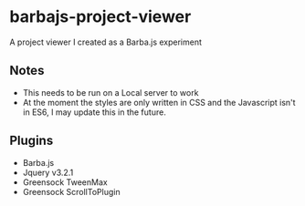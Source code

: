 # barbajs-project-viewer
A project viewer I created as a Barba.js experiment

## Notes
- This needs to be run on a Local server to work
- At the moment the styles are only written in CSS and the Javascript isn't in ES6, I may update this in the future.

## Plugins
- Barba.js
- Jquery v3.2.1
- Greensock TweenMax
- Greensock ScrollToPlugin
